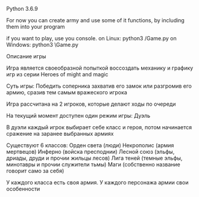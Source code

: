 Python 3.6.9

For now you can create army and use some of it functions, by including them into your program

if you want to play, use you console.
on Linux:
    python3 <path to game.py>/Game.py
on Windows:
    python3 <path to game.py>\Game.py

Описание игры

Игра является своеобразной попыткой воссоздать механику и графику игр из серии Heroes of might and magic

Суть игры:
    Победить соперника захватив его замок или разгромив его армию, сразив тем самым вражеского игрока

Игра рассчитана на 2 игроков, которые делают ходы по очереди

На текущий момент доступен один режим игры: Дуэль

В дуэли каждый игрок выбирает себе класс и героя, потом начинается сражение на заранее выбранных армиях

Существуют 6 классов:
    Орден света (люди)
    Некрополис (армия мертвецов)
    Инферно (войска пресподнии)
    Лесной союз (эльфы, дриады, друди и прочии жильцы лесов)
    Лига теней (темные эльфы, минотавры и прочии служители тьмы)
    Маги (собственно название говорит само за себя)

У каждого класса есть своя армия. У каждого персонажа армии свои особенности

